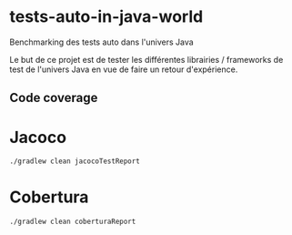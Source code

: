 # tests-auto-in-java-world
Benchmarking des tests auto dans l'univers Java

Le but de ce projet est de tester les différentes librairies / frameworks de test de l'univers Java en vue de faire un retour d'expérience.

## Code coverage

# Jacoco
`./gradlew clean jacocoTestReport`

# Cobertura
`./gradlew clean coberturaReport`